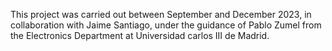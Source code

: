 This project was carried out between September and December 2023, in collaboration with Jaime Santiago, under the guidance of Pablo Zumel from the Electronics Department at Universidad carlos III de Madrid.
